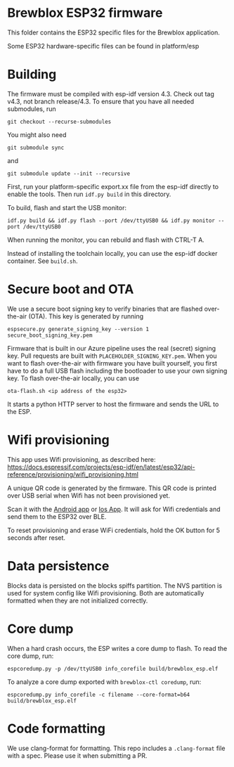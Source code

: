 # Brewblox ESP32 firmware
This folder contains the ESP32 specific files for the Brewblox application.

Some ESP32 hardware-specific files can be found in platform/esp

# Building
The firmware must be compiled with esp-idf version 4.3. Check out tag v4.3, not branch release/4.3.
To ensure that you have all needed submodules, run 
```
git checkout --recurse-submodules
```
You might also need 
```
git submodule sync
```
and 
```
git submodule update --init --recursive
```


First, run your platform-specific export.xx file from the esp-idf directly to enable the tools.
Then run `idf.py build` in this directory.

To build, flash and start the USB monitor: 
```
idf.py build && idf.py flash --port /dev/ttyUSB0 && idf.py monitor --port /dev/ttyUSB0
```
When running the monitor, you can rebuild and flash with CTRL-T A.

Instead of installing the toolchain locally, you can use the esp-idf docker container. See `build.sh`.

# Secure boot and OTA
We use a secure boot signing key to verify binaries that are flashed over-the-air (OTA).
This key is generated by running 
```
espsecure.py generate_signing_key --version 1 secure_boot_signing_key.pem
```

Firmware that is built in our Azure pipeline uses the real (secret) signing key. Pull requests are built with `PLACEHOLDER_SIGNING_KEY.pem`.
When you want to flash over-the-air with firmware you have built yourself, you first have to do a full USB flash including the bootloader to use your own signing key.
To flash over-the-air locally, you can use 

```
ota-flash.sh <ip address of the esp32>
```

It starts a python HTTP server to host the firmware and sends the URL to the ESP.

# Wifi provisioning
This app uses Wifi provisioning, as described here:
https://docs.espressif.com/projects/esp-idf/en/latest/esp32/api-reference/provisioning/wifi_provisioning.html

A unique QR code is generated by the firmware.
This QR code is printed over USB serial when Wifi has not been provisioned yet.

Scan it with the [Android app](https://play.google.com/store/apps/details?id=com.espressif.provble) or [Ios App](https://apps.apple.com/in/app/esp-softap-provisioning/id1474040630).
It will ask for Wifi credentials and send them to the ESP32 over BLE.

To reset provisioning and erase WiFi credentials, hold the OK button for 5 seconds after reset.

# Data persistence
Blocks data is persisted on the blocks spiffs partition. The NVS partition is used for system config like Wifi provisioning.
Both are automatically formatted when they are not initialized correctly.

# Core dump
When a hard crash occurs, the ESP writes a core dump to flash.
To read the core dump, run:
```
espcoredump.py -p /dev/ttyUSB0 info_corefile build/brewblox_esp.elf
```

To analyze a core dump exported with `brewblox-ctl coredump`, run:

```
espcoredump.py info_corefile -c filename --core-format=b64 build/brewblox_esp.elf
```


# Code formatting
We use clang-format for formatting. This repo includes a `.clang-format` file with a spec. Please use it when submitting a PR.

